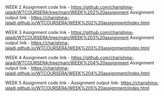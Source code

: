 WEEK 2
Assignment code link   -   https://github.com/charishma-jaladi/WTCOURSERA/tree/main/WEEK%202%20assignment
Assignment output link -   https://charishma-jaladi.github.io/WTCOURSERA/WEEK%202%20assignment/Index.html

WEEK 3 
Assignment code link   -   https://github.com/charishma-jaladi/WTCOURSERA/tree/main/WEEK%203%20assignment
Assignment output link -   https://charishma-jaladi.github.io/WTCOURSERA/WEEK%203%20assignment/Index.html

WEEK 4
Assignment code link   -   https://github.com/charishma-jaladi/WTCOURSERA/tree/main/WEEK%204%20assignment
Assignment output link -   https://charishma-jaladi.github.io/WTCOURSERA/WEEK%204%20assignment/Index.html

WEEK 5
Assignment code link   - 
Assignment output link-    https://charishma-jaladi.github.io/WTCOURSERA/WEEK%205%20assignment/index.html
